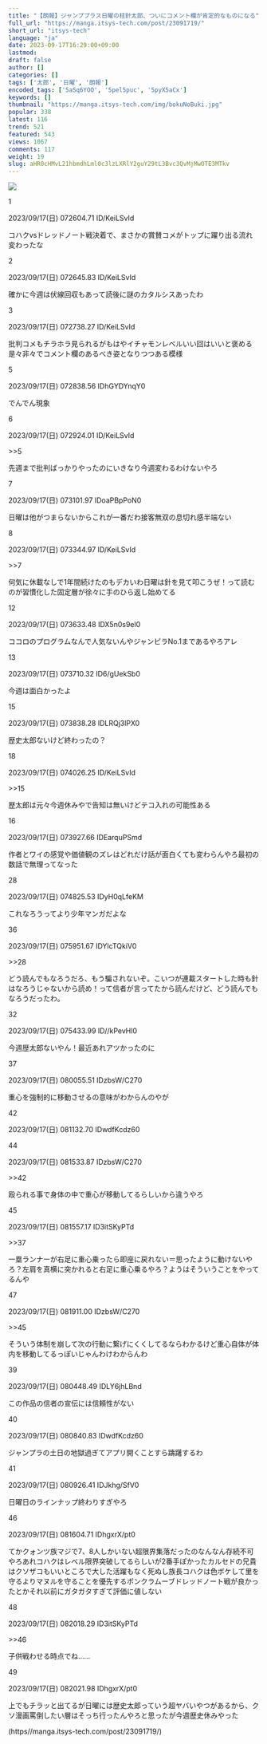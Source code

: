 ```yaml
---
title: "【朗報】ジャンププラス日曜の柱針太郎、ついにコメント欄が肯定的なものになる"
full_url: "https://manga.itsys-tech.com/post/23091719/"
short_url: "itsys-tech"
language: "ja"
date: 2023-09-17T16:29:00+09:00
lastmod: 
draft: false
author: []
categories: []
tags: ['太郎', '日曜', '朗報']
encoded_tags: ['5aSq6YOO', '5pel5puc', '5pyX5aCx']
keywords: []
thumbnail: "https://manga.itsys-tech.com/img/bokuNoBuki.jpg"
popular: 338
latest: 116
trend: 521
featured: 543
views: 1067
comments: 117
weight: 19
slug: aHR0cHMvL21hbmdhLml0c3lzLXRlY2guY29tL3Bvc3QvMjMwOTE3MTkv
---
```


![](https://manga.itsys-tech.com/img/bokuNoBuki.jpg)

<div><p class='t_h'>1 <p>2023/09/17(日) 072604.71 ID/KeiLSvId</p></p><p class='t_b'>コハクvsドレッドノート戦決着で、まさかの賞賛コメがトップに躍り出る流れ変わったな</p><p class='t_h'>2 <p>2023/09/17(日) 072645.83 ID/KeiLSvId</p></p><p class='t_b'>確かに今週は伏線回収もあって読後に謎のカタルシスあったわ</p><p class='t_h'>3 <p>2023/09/17(日) 072738.27 ID/KeiLSvId</p></p><p class='t_b'>批判コメもチラホラ見られるがもはやイチャモンレベルいい回はいいと褒める是々非々でコメント欄のあるべき姿となりつつある模様</p><p class='t_h'>5 <p>2023/09/17(日) 072838.56 IDhGYDYnqY0</p></p><p class='t_b'>でんでん現象</p><p class='t_h t_i'>6 <p>2023/09/17(日) 072924.01 ID/KeiLSvId</p></p><p class='t_b t_i'><p class='anchor'>>>5</p>先週まで批判ばっかりやったのにいきなり今週変わるわけないやろ</p><p class='t_h'>7 <p>2023/09/17(日) 073101.97 IDoaPBpPoN0</p></p><p class='t_b'>日曜は他がつまらないからこれが一番だわ接客無双の息切れ感半端ない</p><p class='t_h t_i'>8 <p>2023/09/17(日) 073344.97 ID/KeiLSvId</p></p><p class='t_b t_i'><p class='anchor'>>>7</p>何気に休載なしで1年間続けたのもデカいわ日曜は針を見て叩こうぜ！って読むのが習慣化した固定層が徐々に手のひら返し始めてる</p><p class='t_h'>12 <p>2023/09/17(日) 073633.48 IDX5n0s9el0</p></p><p class='t_b'>ココロのプログラムなんで人気ないんやジャンピラNo.1まであるやろアレ</p><p class='t_h'>13 <p>2023/09/17(日) 073710.32 ID6/gUekSb0</p></p><p class='t_b'>今週は面白かったよ</p><p class='t_h'>15 <p>2023/09/17(日) 073838.28 IDLRQj3lPX0</p></p><p class='t_b'>歴史太郎ないけど終わったの？</p><p class='t_h t_i'>18 <p>2023/09/17(日) 074026.25 ID/KeiLSvId</p></p><p class='t_b t_i'><p class='anchor'>>>15</p>歴太郎は元々今週休みやで告知は無いけどテコ入れの可能性ある</p><p class='t_h'>16 <p>2023/09/17(日) 073927.66 IDEarquPSmd</p></p><p class='t_b'>作者とワイの感覚や価値観のズレはどれだけ話が面白くても変わらんやろ最初の数話で無理ってなった</p><p class='t_h'>28 <p>2023/09/17(日) 074825.53 IDyH0qLfeKM</p></p><p class='t_b'>これなろうってより少年マンガだよな</p><p class='t_h t_i'>36 <p>2023/09/17(日) 075951.67 IDYlcTQkiV0</p></p><p class='t_b t_i'><p class='anchor'>>>28</p>どう読んでもなろうだろ、もう騙されないぞ。こいつが連載スタートした時も針はなろうじゃないから読め！って信者が言ってたから読んだけど、どう読んでもなろうだったわ。</p><p class='t_h'>32 <p>2023/09/17(日) 075433.99 ID//kPevHl0</p></p><p class='t_b'>今週歴太郎ないやん！最近あれアツかったのに</p><p class='t_h'>37 <p>2023/09/17(日) 080055.51 IDzbsW/C270</p></p><p class='t_b'>重心を強制的に移動させるの意味がわからんのやが</p><p class='t_h t_i'>42 <p>2023/09/17(日) 081132.70 IDwdfKcdz60</p></p><p class='t_h t_i'>44 <p>2023/09/17(日) 081533.87 IDzbsW/C270</p></p><p class='t_b t_i'><p class='anchor'>>>42</p>殴られる事で身体の中で重心が移動してるらしいから違うやろ</p><p class='t_h t_i'>45 <p>2023/09/17(日) 081557.17 ID3itSKyPTd</p></p><p class='t_b t_i'><p class='anchor'>>>37</p>一塁ランナーが右足に重心乗ったら即座に戻れない＝思ったように動けないやろ？左肩を真横に突かれると右足に重心乗るやろ？ようはそういうことをやってるんや</p><p class='t_h t_i'>47 <p>2023/09/17(日) 081911.00 IDzbsW/C270</p></p><p class='t_b t_i'><p class='anchor'>>>45</p>そういう体制を崩して次の行動に繋げにくくしてるならわかるけど重心自体が体内を移動してるっぽいじゃんわけわからんわ</p><p class='t_h'>39 <p>2023/09/17(日) 080448.49 IDLY6jhLBnd</p></p><p class='t_b'>この作品の信者の宣伝には信頼性がない</p><p class='t_h'>40 <p>2023/09/17(日) 080840.83 IDwdfKcdz60</p></p><p class='t_b'>ジャンプラの土日の地獄過ぎてアプリ開くことすら躊躇するわ</p><p class='t_h'>41 <p>2023/09/17(日) 080926.41 IDJkhg/SfV0</p></p><p class='t_b'>日曜日のラインナップ終わりすぎやろ</p><p class='t_h'>46 <p>2023/09/17(日) 081604.71 IDhgxrX/pt0</p></p><p class='t_b'>てかクォンツ族マジで7、8人しかいない超限界集落だったのなんなん存続不可やろあれコハクはレベル限界突破してるらしいが2番手ぽかったカルセドの兄貴はクソザコもいいところで大した活躍もなく死ぬし族長コハクは色ボケして里を守るよりマヌルを守ることを優先するボンクラムーブドレッドノート戦が良かったとかそれ以前にガタガタすぎて評価に値しない</p><p class='t_h t_i'>48 <p>2023/09/17(日) 082018.29 ID3itSKyPTd</p></p><p class='t_b t_i'><p class='anchor'>>>46</p>子供戦わせる時点でね……</p><p class='t_h'>49 <p>2023/09/17(日) 082021.98 IDhgxrX/pt0</p></p><p class='t_b'>上でもチラッと出てるが日曜には歴史太郎っていう超ヤバいやつがあるから、クソ漫画罵倒したい層はそっち行ったんやろと思ったが今週歴史休みやった</p></div>

(https//manga.itsys-tech.com/post/23091719/)
